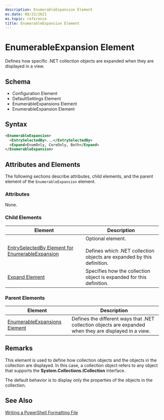 ```yaml
---
description: EnumerableExpansion Element
ms.date: 08/23/2021
ms.topic: reference
title: EnumerableExpansion Element
---
```

# EnumerableExpansion Element

Defines how specific .NET collection objects are expanded when they are displayed in a view.

## Schema

- Configuration Element
- DefaultSettings Element
- EnumerableExpansions Element
- EnumerableExpansion Element

## Syntax

```xml
<EnumerableExpansion>
  <EntrySelectedBy>...</EntrySelectedBy>
  <Expand>EnumOnly, CoreOnly, Both</Expand>
</EnumerableExpansion>
```

## Attributes and Elements

The following sections describe attributes, child elements, and the parent element of the
`EnumerableExpansion` element.

### Attributes

None.

### Child Elements

|Element|Description|
|-------------|-----------------|
|[EntrySelectedBy Element for EnumerableExpansion](./entryselectedby-element-for-enumerableexpansion-format.md)|Optional element.<br /><br /> Defines which .NET collection objects are expanded by this definition.|
|[Expand Element](./expand-element-format.md)|Specifies how the collection object is expanded for this definition.|

### Parent Elements

|Element|Description|
|-------------|-----------------|
|[EnumerableExpansions Element](./enumerableexpansions-element-format.md)|Defines the different ways that .NET collection objects are expanded when they are displayed in a view.|

## Remarks

This element is used to define how collection objects and the objects in the collection are
displayed. In this case, a collection object refers to any object that supports the
**System.Collections.ICollection** interface.

The default behavior is to display only the properties of the objects in the collection.

## See Also

[Writing a PowerShell Formatting File](./writing-a-powershell-formatting-file.md)
